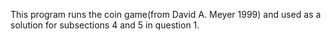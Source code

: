 This program runs the coin game(from David A. Meyer 1999)
and used as a solution for subsections 4 and 5 in question 1.
